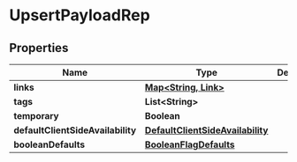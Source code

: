 

# UpsertPayloadRep


## Properties

| Name | Type | Description | Notes |
|------------ | ------------- | ------------- | -------------|
|**links** | [**Map&lt;String, Link&gt;**](Link.md) |  |  [optional] |
|**tags** | **List&lt;String&gt;** |  |  |
|**temporary** | **Boolean** |  |  |
|**defaultClientSideAvailability** | [**DefaultClientSideAvailability**](DefaultClientSideAvailability.md) |  |  |
|**booleanDefaults** | [**BooleanFlagDefaults**](BooleanFlagDefaults.md) |  |  |



